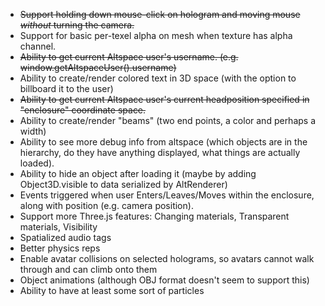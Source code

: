 * ~~Support holding down mouse-click on hologram and moving mouse *without* turning the camera.~~
* Support for basic per-texel alpha on mesh when texture has alpha channel.
* ~~Ability to get current Altspace user's username.  (e.g. window.getAltspaceUser().username)~~
* Ability to create/render colored text in 3D space (with the option to billboard it to the user)
* ~~Ability to get current Altspace user's current headposition specified in "enclosure" coordinate space.~~
* Ability to create/render "beams" (two end points, a color and perhaps a width)
* Ability to see more debug info from altspace (which objects are in the hierarchy, do they have anything displayed, what things are actually loaded).
* Ability to hide an object after loading it (maybe by adding Object3D.visible to data serialized by AltRenderer)
* Events triggered when user Enters/Leaves/Moves within the enclosure, along with position (e.g. camera position).
* Support more Three.js features: Changing materials, Transparent materials, Visibility
* Spatialized audio tags
* Better physics reps
* Enable avatar collisions on selected holograms, so avatars cannot walk through and can climb onto them
* Object animations (although OBJ format doesn't seem to support this)
* Ability to have at least some sort of particles

